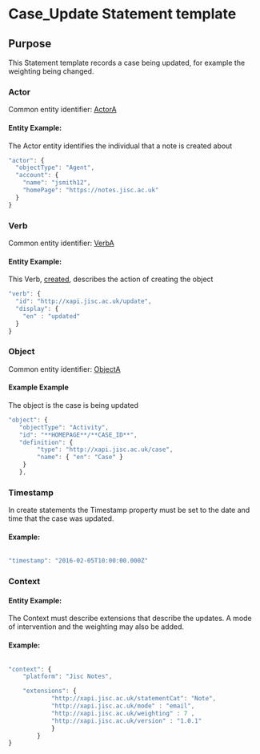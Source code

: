 # Case_Update Statement template

## Purpose
This Statement template records a case being updated, for example the weighting being changed.

### Actor
Common entity identifier: [ActorA](/common_structures.md#actora)

#### Entity Example:
The Actor entity identifies the individual that a note is created about

``` Javascript
"actor": {
  "objectType": "Agent",
  "account": {
    "name": "jsmith12",
    "homePage": "https://notes.jisc.ac.uk"
  }
}
```

### Verb
Common entity identifier: [VerbA](/common_structures.md#verba)

#### Entity Example:
This Verb, [created](/vocabulary.md#created), describes the action of creating the object

``` javascript
"verb": {
  "id": "http://xapi.jisc.ac.uk/update",
  "display": {
    "en" : "updated"
  }
}
```


### Object
Common entity identifier: [ObjectA](/common_structures.md#objecta)

#### Example Example
The object is the case is being updated


``` javascript
"object": {
   "objectType": "Activity",
   "id": "**HOMEPAGE**/**CASE_ID**",	
   "definition": {
   		"type": "http://xapi.jisc.ac.uk/case",			
   		"name": { "en": "Case" }   
    }
   },

```


### Timestamp

In create statements the Timestamp property must be set to the date and time that the case was updated.

#### Example:

``` javascript

"timestamp": "2016-02-05T10:00:00.000Z"

```

### Context

#### Entity Example:
The Context must describe extensions that describe the updates. A mode of intervention and the weighting may also be added.

#### Example:
``` javascript

"context": {
	"platform": "Jisc Notes",

    "extensions": {
			"http://xapi.jisc.ac.uk/statementCat": "Note",
			"http://xapi.jisc.ac.uk/mode" : "email",
			"http://xapi.jisc.ac.uk/weighting" : 7 ,
			"http://xapi.jisc.ac.uk/version" : "1.0.1"
			}
		}
}

```